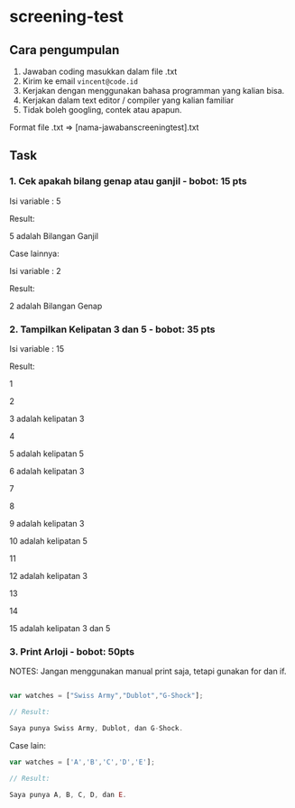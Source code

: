 # screening-test

## Cara pengumpulan

1. Jawaban coding masukkan dalam file .txt
2. Kirim ke email `vincent@code.id`
3. Kerjakan dengan menggunakan bahasa programman yang kalian bisa.
4. Kerjakan dalam text editor / compiler yang kalian familiar
5. Tidak boleh googling, contek atau apapun.

Format file .txt => [nama-jawabanscreeningtest].txt

## Task

### 1. Cek apakah bilang genap atau ganjil - bobot: 15 pts

Isi variable : 5

Result:

5 adalah Bilangan Ganjil

Case lainnya:

Isi variable : 2

Result:

2 adalah Bilangan Genap

### 2. Tampilkan Kelipatan 3 dan 5 - bobot: 35 pts

Isi variable : 15

Result: 

1

2

3 adalah kelipatan 3

4

5 adalah kelipatan 5

6 adalah kelipatan 3

7

8

9 adalah kelipatan 3

10 adalah kelipatan 5

11

12 adalah kelipatan 3

13

14

15 adalah kelipatan 3 dan 5

### 3. Print Arloji - bobot: 50pts

NOTES: Jangan menggunakan manual print saja, tetapi gunakan for dan if.

```js

var watches = ["Swiss Army","Dublot","G-Shock"];

// Result:

Saya punya Swiss Army, Dublot, dan G-Shock.
```

Case lain:

```js
var watches = ['A','B','C','D','E'];

// Result:

Saya punya A, B, C, D, dan E.
```

